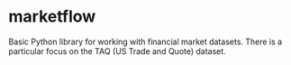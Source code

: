 # marketflow

Basic Python library for working with financial market datasets. There is a
particular focus on the TAQ (US Trade and Quote) dataset.

